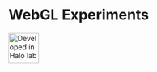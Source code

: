 # WebGL Experiments

<a href="https://www.halo-lab.com/?utm_source=github-webgl-experiments">
  <img src="http://api.halo-lab.com/wp-content/uploads/dev_halo.svg"
       alt="Developed in Halo lab" height="60">
</a>
